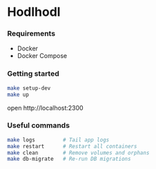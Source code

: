 # Hodlhodl

### Requirements
- Docker
- Docker Compose

### Getting started
```sh
make setup-dev
make up
```

open http://localhost:2300

### Useful commands

```sh
make logs         # Tail app logs
make restart      # Restart all containers
make clean        # Remove volumes and orphans
make db-migrate   # Re-run DB migrations
```
